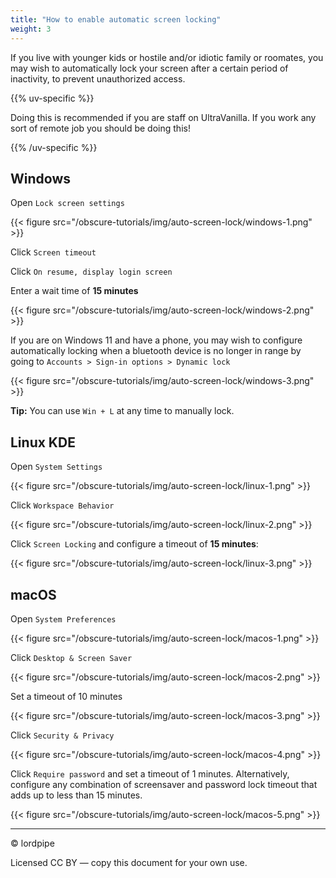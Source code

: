 ```yaml
---
title: "How to enable automatic screen locking"
weight: 3
---
```


If you live with younger kids or hostile and/or idiotic family or roomates, you may wish to automatically lock your screen after a certain period of inactivity, to prevent unauthorized access.

{{% uv-specific %}}

Doing this is recommended if you are staff on UltraVanilla. If you work any sort of remote job you should be doing this!

{{% /uv-specific %}}

## Windows

Open `Lock screen settings`

{{< figure src="/obscure-tutorials/img/auto-screen-lock/windows-1.png" >}}

Click `Screen timeout`

Click `On resume, display login screen`

Enter a wait time of **15 minutes**

{{< figure src="/obscure-tutorials/img/auto-screen-lock/windows-2.png" >}}

If you are on Windows 11 and have a phone, you may wish to configure automatically locking when a bluetooth device is no longer in range by going to `Accounts > Sign-in options > Dynamic lock`

{{< figure src="/obscure-tutorials/img/auto-screen-lock/windows-3.png" >}}

**Tip:** You can use `Win + L` at any time to manually lock.

## Linux KDE

Open `System Settings`

{{< figure src="/obscure-tutorials/img/auto-screen-lock/linux-1.png" >}}

Click `Workspace Behavior`

{{< figure src="/obscure-tutorials/img/auto-screen-lock/linux-2.png" >}}

Click `Screen Locking` and configure a timeout of **15 minutes**:

{{< figure src="/obscure-tutorials/img/auto-screen-lock/linux-3.png" >}}

## macOS

Open `System Preferences`

{{< figure src="/obscure-tutorials/img/auto-screen-lock/macos-1.png" >}}

Click `Desktop & Screen Saver`

{{< figure src="/obscure-tutorials/img/auto-screen-lock/macos-2.png" >}}

Set a timeout of 10 minutes 

{{< figure src="/obscure-tutorials/img/auto-screen-lock/macos-3.png" >}}

Click `Security & Privacy`

{{< figure src="/obscure-tutorials/img/auto-screen-lock/macos-4.png" >}}

Click `Require password` and set a timeout of 1 minutes. Alternatively, configure any combination of screensaver and password lock timeout that adds up to less than 15 minutes.

{{< figure src="/obscure-tutorials/img/auto-screen-lock/macos-5.png" >}}

---

© lordpipe

Licensed CC BY — copy this document for your own use.
